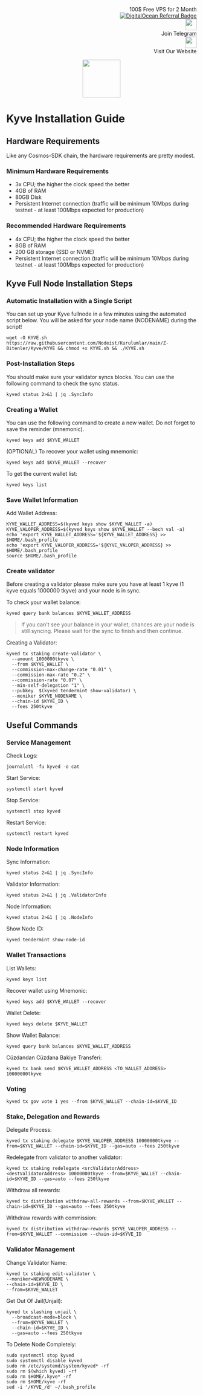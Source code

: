 <p style="font-size:14px" align="right">
 100$ Free VPS for 2 Month <br>
 <a target="_blank" href="https://www.digitalocean.com/?refcode=410c988c8b3e&utm_campaign=Referral_Invite&utm_medium=Referral_Program&utm_source=badge"><img src="https://web-platforms.sfo2.cdn.digitaloceanspaces.com/WWW/Badge%201.svg" alt="DigitalOcean Referral Badge" /></a></br>
 <a href="https://t.me/nodeistt" target="_blank"><img src="https://github.com/Nodeist/Testnet_Kurulumlar/blob/fee87fe32609c1704206721b9fb16e4c5de75a96/telegramlogo.png" width="30"/></a><br>Join Telegram<br>
<a href="https://nodeist.site/" target="_blank"><img src="https://raw.githubusercontent.com/Nodeist/Testnet_Kurulumlar/main/logo.png" width="30"/></a><br> Visit Our Website
</p>



<p align="center">
  <img height="100" src="https://i.hizliresim.com/idr6y7f.png">
</p>

# Kyve Installation Guide
## Hardware Requirements
Like any Cosmos-SDK chain, the hardware requirements are pretty modest.

### Minimum Hardware Requirements
  - 3x CPU; the higher the clock speed the better
  - 4GB of RAM
  - 80GB Disk
  - Persistent Internet connection (traffic will be minimum 10Mbps during testnet - at least 100Mbps expected for production)

### Recommended Hardware Requirements
  - 4x CPU; the higher the clock speed the better
  - 8GB of RAM
  - 200 GB storage (SSD or NVME)
  - Persistent Internet connection (traffic will be minimum 10Mbps during testnet - at least 100Mbps expected for production)

## Kyve Full Node Installation Steps
### Automatic Installation with a Single Script
You can set up your Kyve fullnode in a few minutes using the automated script below.
You will be asked for your node name (NODENAME) during the script!

```
wget -O KYVE.sh https://raw.githubusercontent.com/Nodeist/Kurulumlar/main/Z-Bitenler/Kyve/KYVE && chmod +x KYVE.sh && ./KYVE.sh
```

### Post-Installation Steps

You should make sure your validator syncs blocks.
You can use the following command to check the sync status.
```
kyved status 2>&1 | jq .SyncInfo
```

### Creating a Wallet
You can use the following command to create a new wallet. Do not forget to save the reminder (mnemonic).
```
kyved keys add $KYVE_WALLET
```

(OPTIONAL) To recover your wallet using mnemonic:
```
kyved keys add $KYVE_WALLET --recover
```

To get the current wallet list:
```
kyved keys list
```

### Save Wallet Information
Add Wallet Address:
```
KYVE_WALLET_ADDRESS=$(kyved keys show $KYVE_WALLET -a)
KYVE_VALOPER_ADDRESS=$(kyved keys show $KYVE_WALLET --bech val -a)
echo 'export KYVE_WALLET_ADDRESS='${KYVE_WALLET_ADDRESS} >> $HOME/.bash_profile
echo 'export KYVE_VALOPER_ADDRESS='${KYVE_VALOPER_ADDRESS} >> $HOME/.bash_profile
source $HOME/.bash_profile
```


### Create validator
Before creating a validator please make sure you have at least 1 kyve (1 kyve equals 1000000 tkyve) and your node is in sync.

To check your wallet balance:
```
kyved query bank balances $KYVE_WALLET_ADDRESS
```
> If you can't see your balance in your wallet, chances are your node is still syncing. Please wait for the sync to finish and then continue.

Creating a Validator:
```
kyved tx staking create-validator \
  --amount 1000000tkyve \
  --from $KYVE_WALLET \
  --commission-max-change-rate "0.01" \
  --commission-max-rate "0.2" \
  --commission-rate "0.07" \
  --min-self-delegation "1" \
  --pubkey  $(kyved tendermint show-validator) \
  --moniker $KYVE_NODENAME \
  --chain-id $KYVE_ID \
  --fees 250tkyve
```



## Useful Commands
### Service Management
Check Logs:
```
journalctl -fu kyved -o cat
```

Start Service:
```
systemctl start kyved
```

Stop Service:
```
systemctl stop kyved
```

Restart Service:
```
systemctl restart kyved
```

### Node Information
Sync Information:
```
kyved status 2>&1 | jq .SyncInfo
```

Validator Information:
```
kyved status 2>&1 | jq .ValidatorInfo
```

Node Information:
```
kyved status 2>&1 | jq .NodeInfo
```

Show Node ID:
```
kyved tendermint show-node-id
```

### Wallet Transactions
List Wallets:
```
kyved keys list
```

Recover wallet using Mnemonic:
```
kyved keys add $KYVE_WALLET --recover
```

Wallet Delete:
```
kyved keys delete $KYVE_WALLET
```

Show Wallet Balance:
```
kyved query bank balances $KYVE_WALLET_ADDRESS
```

Cüzdandan Cüzdana Bakiye Transferi:
```
kyved tx bank send $KYVE_WALLET_ADDRESS <TO_WALLET_ADDRESS> 10000000tkyve
```

### Voting
```
kyved tx gov vote 1 yes --from $KYVE_WALLET --chain-id=$KYVE_ID
```

### Stake, Delegation and Rewards
Delegate Process:
```
kyved tx staking delegate $KYVE_VALOPER_ADDRESS 10000000tkyve --from=$KYVE_WALLET --chain-id=$KYVE_ID --gas=auto --fees 250tkyve
```

Redelegate from validator to another validator:
```
kyved tx staking redelegate <srcValidatorAddress> <destValidatorAddress> 10000000tkyve --from=$KYVE_WALLET --chain-id=$KYVE_ID --gas=auto --fees 250tkyve
```

Withdraw all rewards:
```
kyved tx distribution withdraw-all-rewards --from=$KYVE_WALLET --chain-id=$KYVE_ID --gas=auto --fees 250tkyve
```

Withdraw rewards with commission:
```
kyved tx distribution withdraw-rewards $KYVE_VALOPER_ADDRESS --from=$KYVE_WALLET --commission --chain-id=$KYVE_ID
```

### Validator Management
Change Validator Name:
```
kyved tx staking edit-validator \
--moniker=NEWNODENAME \
--chain-id=$KYVE_ID \
--from=$KYVE_WALLET
```

Get Out Of Jail(Unjail): 
```
kyved tx slashing unjail \
  --broadcast-mode=block \
  --from=$KYVE_WALLET \
  --chain-id=$KYVE_ID \
  --gas=auto --fees 250tkyve
```

To Delete Node Completely:
```
sudo systemctl stop kyved
sudo systemctl disable kyved
sudo rm /etc/systemd/system/kyved* -rf
sudo rm $(which kyved) -rf
sudo rm $HOME/.kyve* -rf
sudo rm $HOME/kyve -rf
sed -i '/KYVE_/d' ~/.bash_profile
```
